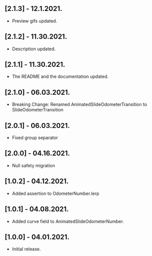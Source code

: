 ## [2.1.3] - 12.1.2021.

* Preview gifs updated.

## [2.1.2] - 11.30.2021.

* Description updated.

## [2.1.1] - 11.30.2021.

* The README and the documentation updated.

## [2.1.0] - 06.03.2021.

* Breaking Change: Renamed AnimatedSlideOdometerTransition to SlideOdometerTransition

## [2.0.1] - 06.03.2021.

* Fixed group separator

## [2.0.0] - 04.16.2021.

* Null safety migration

## [1.0.2] - 04.12.2021.

* Added assertion to OdometerNumber.lerp

## [1.0.1] - 04.08.2021.

* Added curve field to AnimatedSlideOdometerNumber.

## [1.0.0] - 04.01.2021.

* Initial release.
